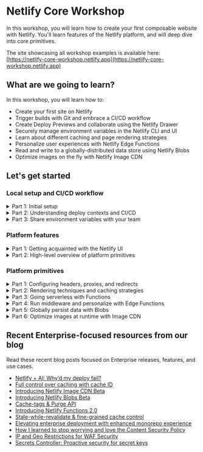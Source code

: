 # Netlify Core Workshop

In this workshop, you will learn how to create your first composable website with Netlify. You'll learn features of the Netlify platform, and will deep dive into core primitives.

The site showcasing all workshop examples is available here: [https://netlify-core-workshop.netlify.app](https://netlify-core-workshop.netlify.app)

## What are we going to learn?

In this workshop, you will learn how to:

- Create your first site on Netlify
- Trigger builds with Git and embrace a CI/CD workflow
- Create Deploy Previews and collaborate using the Netlify Drawer
- Securely manage environment variables in the Netlify CLI and UI
- Learn about different caching and page rendering strategies
- Personalize user experiences with Netlify Edge Functions
- Read and write to a globally-distributed data store using Netlify Blobs
- Optimize images on the fly with Netlify Image CDN

## Let's get started

### Local setup and CI/CD workflow

<details><summary>Part 1: Initial setup</summary><br />

i. [Log in to Netlify](https://app.netlify.com). If you haven't made an account yet, then [sign up](https://app.netlify.com/signup).

ii. Install the [Netlify GitHub app](https://github.com/apps/netlify/installations/select_target) on your org or personal GitHub account if you have not done so already.

iii. Deploy this repo to Netlify! Clicking the button below will copy the contents of this repo into a repo that you control, and create a new site that is linked to your new repo.

<a href="https://app.netlify.com/start/deploy?repository=https://github.com/netlify/netlify-workshop">
  <img src="https://www.netlify.com/img/deploy/button.svg" alt="" title="Deploy to Netlify">
</a>

iv. Clone your new repo, and install dependencies locally.

```bash
git clone <new_repo_url>
cd netlify-workshop
npm i
```

v. Ensure you have the latest version of `netlify-cli` installed globally. Then log in to the CLI, link your repo to your site, and start local dev server

```bash
npm i netlify-cli -g
netlify login
netlify link
netlify dev
```

💡 Learn more about [getting started](https://docs.netlify.com/get-started/) in our docs.

</details>

<details><summary>Part 2: Understanding deploy contexts and CI/CD</summary><br />

Create a new branch, commit changes, push the branch, and open a pull request.

```bash
git checkout -b testing
git commit -m "Changing some headings to red"
git push origin testing
```

You should see a link to the Deploy Preview as a comment by the Netlify bot on the pull request. Pushing to an open pull request [will kick off a new build](https://www.netlify.com/products/build/) in the Continuous Integration pipeline, and you can inspect the deploy logs as the build is building and deploying.

In the Deploy Preview itself, you'll notice a floating toolbar anchored to the bottom of your screen. This is the [Netlify Drawer](https://www.netlify.com/products/deploy-previews/). You and your teammates can use this to leave feedback to each other about the Deploy Preview. Any comments you make will sync back to the pull request on GitHub (or any Git service that you may use).

Back in the pull request, merge to main. This will kick off a production build. Every deploy is [atomic](https://jamstack.org/glossary/atomic/) and [immutable](https://jamstack.org/glossary/immutable/), which makes [instant rollbacks](https://docs.netlify.com/site-deploys/manage-deploys/#rollbacks) a breeze.

In your local repo, sync up with the changes from `main` again:

```bash
git checkout main
git pull origin main
```

💡 Learn more about [Git workflows](https://docs.netlify.com/git/overview/) and [site deploys](https://docs.netlify.com/site-deploys/overview/) in our docs.

</details>

<details><summary>Part 3: Share environment variables with your team</summary><br />

You can securely manage and share environment variables with your teammates in both the Netlify CLI and UI. Let's start with the CLI.

It's common practice for projects to have a gitignored `.env` file in the root of the repo. This one doesn't, so let's add a dummy one now:

```bash
echo "MY_API_TOKEN=asdf123456789" > .env
```

To share this hypothetically-sensitive value with your team, simply use the `env:import` command:

```bash
netlify env:import .env
```

Now, when you go to **Site configuration > Environment variables** in the Netlify UI, you should see your environment variable that you had saved in your `.env` file. 

You can adjust deploy contexts and scopes in the UI, and in the CLI too. 

💡 Learn more about [environment variables](https://docs.netlify.com/environment-variables/overview/) in our docs.

</details>

### Platform features

<details><summary>Part 1: Getting acquainted with the Netlify UI</summary><br />

Here, we'll take a quick segue from our CLI and dev environment to showcase more features from the Netlify UI.

- [Deploy logs](https://docs.netlify.com/site-deploys/overview/#deploy-log)
- [Log Drains](https://docs.netlify.com/monitor-sites/log-drains/)
- [Analytics](https://docs.netlify.com/monitor-sites/site-analytics/)
- [Real User Metrics](https://docs.netlify.com/monitor-sites/real-user-metrics/)
- [Site protections](https://docs.netlify.com/security/secure-access-to-sites/site-protection/)
- [Slack notifications](https://docs.netlify.com/integrations/slack-app/)

</details>

<details><summary>Part 2: High-level overview of platform primitives</summary><br />

These are the primitives that we'll be talking more about in Day 2 of this workshop. It's useful to understand their benefits and how they compare to one another. 

- **Functions**
  - Built on AWS Lambda
  - Runs in a single region (this is configurable)
  - 10s execution time (can be extended up to 26s)
  - 50MB bundle size max, 6MB payload size max
  - Supports streaming
- **Edge Functions**
  - Built on Deno Deploy
  - Runs on the edge, geographically close to user
  - Must respond with headers within 40s
  - 20MB bundle size max
  - Supports streaming
- **Blobs**
  - Built on AWS S3
  - Ubiquitously available in build, functions, edge functions
  - Optimized for frequent reads / infrequent writes
  - Supports CRUD operations
  - Deploy-specific stores
- **Image CDN**
  - Built on Imgix
  - Dynamically optimize and cache images at request-time

Netlify offers more primitives than this -- for example, you can create serverless cron jobs with [Scheduled Functions](https://docs.netlify.com/functions/scheduled-functions/), and run long-running tasks with [Background Functions](https://docs.netlify.com/functions/background-functions/)! But we won't dive into those topics during this workshop. 

</details>

### Platform primitives

<details><summary>Part 1: Configuring headers, proxies, and redirects</summary><br />

You can configure many aspects of your site in code with the [netlify.toml](https://docs.netlify.com/configure-builds/file-based-configuration/#sample-netlify-toml-file) file. 

Similar to the `_redirects` file is the `_headers` file. Here you can set custom headers for routes of your choosing. Inside the `/public/_headers` file, and save the following:

```
/*
  X-Frame-Options: deny
```

This will prevent your site from being loaded in an iframe, a technique that help your site prevent [clickjacking](https://en.wikipedia.org/wiki/Clickjacking) attacks.

You can also configure both redirects and headers inside the `/netlify.toml` file. Here is the `netlify.toml` equivalents of the above:

```
[[headers]]
  for = "/*"
  [headers.values]
    X-Frame-Options = "deny"
```

💡 Learn more about [redirects and rewrites](https://docs.netlify.com/routing/redirects/) and [custom headers](https://docs.netlify.com/routing/headers/) in our docs.

</details>

<details><summary>Part 2: Rendering techniques and caching strategies</summary><br />

**🧑‍💻 Relevant demo and code:**

- [Static site generation (SSG)](https://netlify-core-workshop.netlify.app/rendering-strategies/ssg) ([src/pages/rendering-strategies/ssg.tsx](https://github.com/netlify/netlify-workshop/blob/main/src/pages/rendering-strategies/ssg.tsx))
- [Server-side rendering (SSR)](https://netlify-core-workshop.netlify.app/rendering-strategies/ssr) ([src/pages/rendering-strategies/ssr.tsx](https://github.com/netlify/netlify-workshop/blob/main/src/pages/rendering-strategies/ssr.tsx))
- [Stale-while-revalidate (SWR)](https://netlify-core-workshop.netlify.app/rendering-strategies/swr) ([src/pages/rendering-strategies/swr.tsx](https://github.com/netlify/netlify-workshop/blob/main/src/pages/rendering-strategies/swr.tsx))
- [On-demand revalidation (ODR)](https://netlify-core-workshop.netlify.app/rendering-strategies/odr) ([src/pages/rendering-strategies/odr.tsx](https://github.com/netlify/netlify-workshop/blob/main/src/pages/rendering-strategies/odr.tsx))

💡 Learn more about [caching](https://docs.netlify.com/platform/caching/) in our docs.

</details>

<details><summary>Part 3: Going serverless with Functions</summary><br />

**🧑‍💻 Relevant demo and code:**

- [Proxy to APIs](https://netlify-core-workshop.netlify.app/primitives/functions/proxy) ([netlify/functions/dad-joke.ts](https://github.com/netlify/netlify-workshop/blob/main/netlify/functions/dad-joke.ts))
- [Combine and filter APIs](https://netlify-core-workshop.netlify.app/primitives/functions/combine-and-filter) ([netlify/functions/platform-specific.ts](https://github.com/netlify/netlify-workshop/blob/main/netlify/functions/platform-specific.ts))
- [Streaming APIs](https://netlify-core-workshop.netlify.app/primitives/functions/streams) ([netlify/functions/stream.ts](https://github.com/netlify/netlify-workshop/blob/main/netlify/functions/stream.ts))

Serverless functions open a world of possibilities for running on-demand, server-side code without having to run a dedicated server. 

With Netlify Functions, your serverless functions are version-controlled, built, and deployed along with the rest of your Netlify site, and we will automatically handle service discovery through our built-in API gateway. This eliminates overhead and brings the power of Deploy Previews and rollbacks to your functions.

By default, any JavaScript/TypeScript file in a site's `netlify/functions` directory will become a Function available at the `/.netlify/functions/{filename}` route. A simple Hello World would look like this: 

```ts
// netlify/functions/hello-world.js
export default async () => {
  return new Response("Hello world!");
};
```

Once deployed, you can visit `/.netlify/functions/hello-world` to invoke your Function in production.

💡 Learn more about [Functions](https://docs.netlify.com/functions/overview/) in our docs.

</details>

<details><summary>Part 4: Run middleware and personalize with Edge Functions</summary><br />

**🧑‍💻 Relevant demo and code:**

- [A/B testing](https://netlify-core-workshop.netlify.app/primitives/edge-functions/ab-testing) ([netlify/edge-functions/abtest.ts](https://github.com/netlify/netlify-workshop/blob/main/netlify/edge-functions/abtest.ts))
- [Geolocation](https://netlify-core-workshop.netlify.app/primitives/edge-functions/geolocation) ([netlify/edge-functions/get-geo.ts](https://github.com/netlify/netlify-workshop/blob/main/netlify/edge-functions/get-geo.ts))

Edge functions are like Functions, but they execute closer to where your users are. While you can reach them as you would an endpoint, they can also chain in front of any route on your site. Think of them like middleware for the CDN: they can add HTTP headers and transform responses, passing along the next request, before ultimately reaching your users. 

All this dynamic processing happens in a secure runtime based on Deno directly from the worldwide network edge location closest to each user for fast response times. Plus, you have the option to cache edge function responses for even faster response times. Edge functions are version-controlled, built, and deployed along with the rest of your site. This eliminates overhead and brings the power of Deploy Previews and rollbacks to your edge functions.

💡 Learn more about [Edge Functions](https://docs.netlify.com/edge-functions/overview/) in our docs.

</details>

<details><summary>Part 5: Globally persist data with Blobs</summary><br />

**🧑‍💻 Relevant demo and code:**

- [Access blob storage](https://netlify-core-workshop.netlify.app/primitives/functions/blobs) ([netlify/functions/blob.ts](https://github.com/netlify/netlify-workshop/blob/main/netlify/functions/blob.ts))

Netlify Blobs is a highly-available S3-like data store optimized for frequent reads and infrequent writes. Provisioning, configuration, and access control is handled automatically. This integrated zero-configuration solution helps you focus on building business value in your project rather than toil on setting up and scaling a separate blob storage solution. 

With Blobs, you can store and retrieve unstructured data extremely easily. Blobs are ubiquitous: you can access them in the build, in functions, and in edge functions. 

```ts
import { getStore } from "@netlify/blobs";

export default async (req: Request) => {
  const store = getStore("ntl-workshop-todos");

  if (req.method === "GET") {
    const todos = await store.get("todos", { type: "json" });
    return Response.json(todos || JSON.stringify([]), { status: 200 });
  }

  if (req.method === "PUT") {
    const body = await req.json();
    await store.setJSON("todos", body);
    return new Response("Todos updated", { status: 200 });
  }
};
```

💡 Learn more about [Netlify Blobs](https://docs.netlify.com/blobs/overview/) in our docs.

</details>

<details><summary>Part 6: Optimize images at runtime with Image CDN</summary><br />

**🧑‍💻 Relevant demo and code:**

- [Same-origin images](https://netlify-core-workshop.netlify.app/primitives/image-cdn/same-origin) ([src/pages/primitives/image-cdn/same-origin.tsx](https://github.com/netlify/netlify-workshop/blob/main/src/pages/primitives/image-cdn/same-origin.tsx))
- [Remote images](https://netlify-core-workshop.netlify.app/primitives/image-cdn/remote) ([src/pages/primitives/image-cdn/remote.tsx](https://github.com/netlify/netlify-workshop/blob/main/src/pages/primitives/image-cdn/remote.tsx))

You may have experienced pain points in the past dealing with image optimizations for the web. Do you keep raw source images in a repo, and run them through `sharp` or `image-magick` at during the build? That would increase build time and costs significantly. Either way, you'd still need to deal with various image formats, sizing, pixel density, `srcset` attributes, etc. 

With Netlify Image CDN, you can transform images on demand without impacting build times. Image CDN also handles content negotiation to use the most efficient image format for the requesting client. Optimizing the size and format of your images improves both the runtime performance and reliability of your site. Transformations are integrated natively into the CDN so that repeated requests leverage layers of caching for improved performance.

To use Netlify Image CDN, simply prefix your image URLs with `/.netlify/images?url=`: 

```diff
- <img src="/owl.jpeg" />
+ <img src="/.netlify/images?url=/owl.jpeg" />
```

The next time you request that image, you'll see the format be converted on-the-fly to a more optimal compression format that your browser supports. There's no need to pre-generate images of different formats, or stuff multiple URLs in a `srcset` attribute -- it's all handled at request-time, and cached on Netlify's CDN. 

You can configure many other aspects of the image, such as size, fit, position, format, and quality, by passing in [additional query parameters](https://docs.netlify.com/image-cdn/overview/#transform-images).

💡 Learn more about [Image CDN](https://docs.netlify.com/image-cdn/overview/) in our docs.

</details>

## Recent Enterprise-focused resources from our blog

Read these recent blog posts focused on Enterprise releases, features, and use cases.

- [Netlify + AI: Why’d my deploy fail?](https://www.netlify.com/blog/netlify-ai-why-did-my-deploy-fail/)
- [Full control over caching with cache ID](https://www.netlify.com/blog/full-control-over-caching-with-cache-id/)
- [Introducing Netlify Image CDN Beta](https://www.netlify.com/blog/introducing-netlify-image-cdn-beta/)
- [Introducing Netlify Blobs Beta](https://www.netlify.com/blog/introducing-netlify-blobs-beta/)
- [Cache-tags & Purge API](https://www.netlify.com/blog/cache-tags-and-purge-api-on-netlify/)
- [Introducing Netlify Functions 2.0](https://www.netlify.com/blog/introducing-netlify-functions-2-0/)
- [Stale-while-revalidate & fine-grained cache control](https://www.netlify.com/blog/swr-and-fine-grained-cache-control/)
- [Elevating enterprise deployment with enhanced monorepo experience](https://www.netlify.com/blog/elevating-enterprise-deployment-introducing-an-enhanced-monorepo-experience-on-netlify/)
- [How I learned to stop worrying and love the Content Security Policy](https://www.netlify.com/blog/general-availability-content-security-policy-csp-nonce-integration/)
- [IP and Geo Restrictions for WAF Security](https://www.netlify.com/blog/general-availability-web-application-firewall-traffic-rules/)
- [Secrets Controller: Proactive security for secret keys](https://www.netlify.com/blog/general-availability-secrets-controller/)
